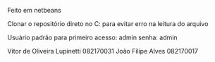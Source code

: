 Feito em netbeans

Clonar o repositório direto no C: para evitar erro na leitura do arquivo

Usuário padrão para primeiro acesso: admin senha: admin

Vitor de Oliveira Lupinetti 082170031 João Filipe Alves 082170017
